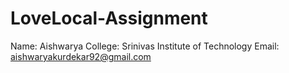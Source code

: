 # LoveLocal-Assignment
Name: Aishwarya
College: Srinivas Institute of Technology
Email: aishwaryakurdekar92@gmail.com
